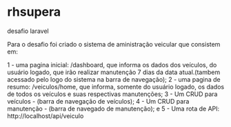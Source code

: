 # rhsupera
desafio laravel

Para o desafio foi criado o sistema de aministração veicular que consistem em:

1 - uma pagina inicial: /dashboard, que informa os dados dos veículos, do usuário logado, que irão realizar manutenção 7 dias da data atual.(tambem acessado pelo logo do sistema na barra de navegação);
2 - uma pagina de resumo: /veiculos/home, que informa, somente do usuário logado, os dados de todos os veículos e suas respectivas manutenções;
3 - Um CRUD para veículos - (barra de navegação de veículos);
4 - Um CRUD para manutenção - (barra de navegado de manutenção); e
5 - Uma rota de API: http://localhost/api/veiculo
